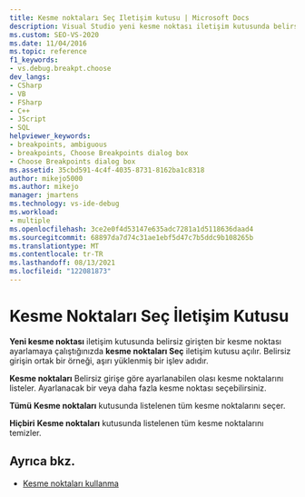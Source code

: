 ```yaml
---
title: Kesme noktaları Seç Iletişim kutusu | Microsoft Docs
description: Visual Studio yeni kesme noktası iletişim kutusunda belirsiz girişten bir kesme noktası ayarlamaya çalışırsanız açılan kesme noktaları Seç iletişim kutusu hakkında bilgi edinin.
ms.custom: SEO-VS-2020
ms.date: 11/04/2016
ms.topic: reference
f1_keywords:
- vs.debug.breakpt.choose
dev_langs:
- CSharp
- VB
- FSharp
- C++
- JScript
- SQL
helpviewer_keywords:
- breakpoints, ambiguous
- breakpoints, Choose Breakpoints dialog box
- Choose Breakpoints dialog box
ms.assetid: 35cbd591-4c4f-4035-8731-8162ba1c8318
author: mikejo5000
ms.author: mikejo
manager: jmartens
ms.technology: vs-ide-debug
ms.workload:
- multiple
ms.openlocfilehash: 3ce2e0f4d53147e635adc7281a1d5118636daad4
ms.sourcegitcommit: 68897da7d74c31ae1ebf5d47c7b5ddc9b108265b
ms.translationtype: MT
ms.contentlocale: tr-TR
ms.lasthandoff: 08/13/2021
ms.locfileid: "122081873"
---
```

# <a name="choose-breakpoints-dialog-box"></a>Kesme Noktaları Seç İletişim Kutusu
**Yeni kesme noktası** iletişim kutusunda belirsiz girişten bir kesme noktası ayarlamaya çalıştığınızda **kesme noktaları Seç** iletişim kutusu açılır. Belirsiz girişin ortak bir örneği, aşırı yüklenmiş bir işlev adıdır.

 **Kesme noktaları** Belirsiz girişe göre ayarlanabilen olası kesme noktalarını listeler. Ayarlanacak bir veya daha fazla kesme noktası seçebilirsiniz.

 **Tümü** **Kesme noktaları** kutusunda listelenen tüm kesme noktalarını seçer.

 **Hiçbiri** **Kesme noktaları** kutusunda listelenen tüm kesme noktalarını temizler.

## <a name="see-also"></a>Ayrıca bkz.

- [Kesme noktaları kullanma](../debugger/using-breakpoints.md)